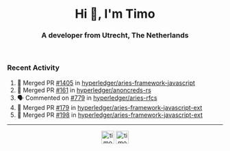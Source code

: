 <h1 align="center">Hi 👋, I'm Timo</h1>
<h3 align="center">A developer from Utrecht, The Netherlands</h3>
<br/>
<!-- https://github.com/rahuldkjain/github-profile-readme-generator --!>

<!--  <p align="left"><img src="https://github-readme-stats.vercel.app/api?username=timoglastra&show_icons=true&count_private=true&" alt="timoglastra" /></p> --!>

<!--
Github language stats
<p align="left"><img src="https://github-readme-stats.vercel.app/api/top-langs/?username=timoglastra&layout=compact" alt="timoglastra" /><p>
-->

<!-- Codestats language stats -->
<!-- <p align="left"><img src="https://codestats-readme.vercel.app/api/top-langs/?username=timoglastra&layout=compact&language_count=12" alt="timoglastra" /><p>    --!>
  
<h3>Recent Activity</h3>

<!--START_SECTION:activity-->
1. 🎉 Merged PR [#1405](https://github.com/hyperledger/aries-framework-javascript/pull/1405) in [hyperledger/aries-framework-javascript](https://github.com/hyperledger/aries-framework-javascript)
2. 🎉 Merged PR [#161](https://github.com/hyperledger/anoncreds-rs/pull/161) in [hyperledger/anoncreds-rs](https://github.com/hyperledger/anoncreds-rs)
3. 🗣 Commented on [#779](https://github.com/hyperledger/aries-rfcs/issues/779) in [hyperledger/aries-rfcs](https://github.com/hyperledger/aries-rfcs)
4. 🎉 Merged PR [#179](https://github.com/hyperledger/aries-framework-javascript-ext/pull/179) in [hyperledger/aries-framework-javascript-ext](https://github.com/hyperledger/aries-framework-javascript-ext)
5. 🎉 Merged PR [#198](https://github.com/hyperledger/aries-framework-javascript-ext/pull/198) in [hyperledger/aries-framework-javascript-ext](https://github.com/hyperledger/aries-framework-javascript-ext)
<!--END_SECTION:activity-->

---

<p align="center">
<a href="https://twitter.com/timoglastra" target="blank"><img align="center" src="https://cdn.jsdelivr.net/npm/simple-icons@3.0.1/icons/twitter.svg" alt="timoglastra" height="30" width="30" /></a>
<a href="https://linkedin.com/in/timoglastra" target="blank"><img align="center" src="https://cdn.jsdelivr.net/npm/simple-icons@3.0.1/icons/linkedin.svg" alt="timoglastra" height="30" width="30" /></a>
</p>



